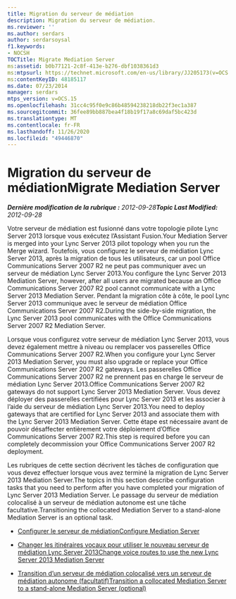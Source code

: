 ```yaml
---
title: Migration du serveur de médiation
description: Migration du serveur de médiation.
ms.reviewer: ''
ms.author: serdars
author: serdarsoysal
f1.keywords:
- NOCSH
TOCTitle: Migrate Mediation Server
ms:assetid: b0b77121-2c8f-413e-b276-dbf1038361d3
ms:mtpsurl: https://technet.microsoft.com/en-us/library/JJ205173(v=OCS.15)
ms:contentKeyID: 48185117
ms.date: 07/23/2014
manager: serdars
mtps_version: v=OCS.15
ms.openlocfilehash: 31cc4c95f0e9c86b48594238218db22f3ec1a387
ms.sourcegitcommit: 36fee89bb887bea4f18b19f17a8c69daf5bc423d
ms.translationtype: MT
ms.contentlocale: fr-FR
ms.lasthandoff: 11/26/2020
ms.locfileid: "49446870"
---
```

# <a name="migrate-mediation-server"></a><span data-ttu-id="06780-103">Migration du serveur de médiation</span><span class="sxs-lookup"><span data-stu-id="06780-103">Migrate Mediation Server</span></span>

<div data-xmlns="http://www.w3.org/1999/xhtml">

<div class="topic" data-xmlns="http://www.w3.org/1999/xhtml" data-msxsl="urn:schemas-microsoft-com:xslt" data-cs="https://msdn.microsoft.com/">

<div data-asp="https://msdn2.microsoft.com/asp">



</div>

<div id="mainSection">

<div id="mainBody"><span data-ttu-id="06780-104">

<span> </span></span><span class="sxs-lookup"><span data-stu-id="06780-104">

<span> </span></span></span>

<span data-ttu-id="06780-105">_**Dernière modification de la rubrique :** 2012-09-28_</span><span class="sxs-lookup"><span data-stu-id="06780-105">_**Topic Last Modified:** 2012-09-28_</span></span>

<span data-ttu-id="06780-106">Votre serveur de médiation est fusionné dans votre topologie pilote Lync Server 2013 lorsque vous exécutez l’Assistant Fusion.</span><span class="sxs-lookup"><span data-stu-id="06780-106">Your Mediation Server is merged into your Lync Server 2013 pilot topology when you run the Merge wizard.</span></span> <span data-ttu-id="06780-107">Toutefois, vous configurez le serveur de médiation Lync Server 2013, après la migration de tous les utilisateurs, car un pool Office Communications Server 2007 R2 ne peut pas communiquer avec un serveur de médiation Lync Server 2013.</span><span class="sxs-lookup"><span data-stu-id="06780-107">You configure the Lync Server 2013 Mediation Server, however, after all users are migrated because an Office Communications Server 2007 R2 pool cannot communicate with a Lync Server 2013 Mediation Server.</span></span> <span data-ttu-id="06780-108">Pendant la migration côte à côte, le pool Lync Server 2013 communique avec le serveur de médiation Office Communications Server 2007 R2.</span><span class="sxs-lookup"><span data-stu-id="06780-108">During the side-by-side migration, the Lync Server 2013 pool communicates with the Office Communications Server 2007 R2 Mediation Server.</span></span>

<span data-ttu-id="06780-109">Lorsque vous configurez votre serveur de médiation Lync Server 2013, vous devez également mettre à niveau ou remplacer vos passerelles Office Communications Server 2007 R2.</span><span class="sxs-lookup"><span data-stu-id="06780-109">When you configure your Lync Server 2013 Mediation Server, you must also upgrade or replace your Office Communications Server 2007 R2 gateways.</span></span> <span data-ttu-id="06780-110">Les passerelles Office Communications Server 2007 R2 ne prennent pas en charge le serveur de médiation Lync Server 2013.</span><span class="sxs-lookup"><span data-stu-id="06780-110">Office Communications Server 2007 R2 gateways do not support Lync Server 2013 Mediation Server.</span></span> <span data-ttu-id="06780-111">Vous devez déployer des passerelles certifiées pour Lync Server 2013 et les associer à l’aide du serveur de médiation Lync Server 2013.</span><span class="sxs-lookup"><span data-stu-id="06780-111">You need to deploy gateways that are certified for Lync Server 2013 and associate them with the Lync Server 2013 Mediation Server.</span></span> <span data-ttu-id="06780-112">Cette étape est nécessaire avant de pouvoir désaffecter entièrement votre déploiement d’Office Communications Server 2007 R2.</span><span class="sxs-lookup"><span data-stu-id="06780-112">This step is required before you can completely decommission your Office Communications Server 2007 R2 deployment.</span></span>

<span data-ttu-id="06780-113">Les rubriques de cette section décrivent les tâches de configuration que vous devez effectuer lorsque vous avez terminé la migration de Lync Server 2013 Mediation Server.</span><span class="sxs-lookup"><span data-stu-id="06780-113">The topics in this section describe configuration tasks that you need to perform after you have completed your migration of Lync Server 2013 Mediation Server.</span></span> <span data-ttu-id="06780-114">Le passage du serveur de médiation colocalisé à un serveur de médiation autonome est une tâche facultative.</span><span class="sxs-lookup"><span data-stu-id="06780-114">Transitioning the collocated Mediation Server to a stand-alone Mediation Server is an optional task.</span></span>

  - [<span data-ttu-id="06780-115">Configurer le serveur de médiation</span><span class="sxs-lookup"><span data-stu-id="06780-115">Configure Mediation Server</span></span>](configure-mediation-server.md)

  - [<span data-ttu-id="06780-116">Changer les itinéraires vocaux pour utiliser le nouveau serveur de médiation Lync Server 2013</span><span class="sxs-lookup"><span data-stu-id="06780-116">Change voice routes to use the new Lync Server 2013 Mediation Server</span></span>](change-voice-routes-to-use-the-new-lync-server-2013-mediation-server.md)

  - [<span data-ttu-id="06780-117">Transition d’un serveur de médiation colocalisé vers un serveur de médiation autonome (facultatif)</span><span class="sxs-lookup"><span data-stu-id="06780-117">Transition a collocated Mediation Server to a stand-alone Mediation Server (optional)</span></span>](transition-a-collocated-mediation-server-to-a-stand-alone-mediation-server-optional.md)

<span data-ttu-id="06780-118"></div>

<span> </span>

</div>

</div>

</span><span class="sxs-lookup"><span data-stu-id="06780-118"></div>

<span> </span>

</div>

</div>

</span></span></div>

